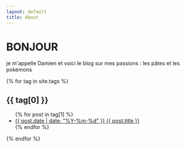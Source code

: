 ```yaml
---
layout: default
title: About
---
```

# BONJOUR 

je m'appelle Damien et voici le blog sur mes passions : les pâtes et les pokémons


{% for tag in site.tags %}
  <h2>{{ tag[0] }}</h2>
  <ul>
    {% for post in tag[1] %}
      <li><a href="{{ site.baseurl }}{{ post.url }}">{{ post.date | date: "%Y-%m-%d" }} {{ post.title }}</a></li>
    {% endfor %}
  </ul>
{% endfor %}
